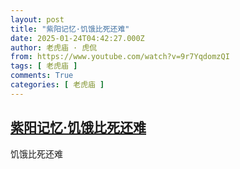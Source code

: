 ```yaml
---
layout: post
title: "紫阳记忆·饥饿比死还难"
date: 2025-01-24T04:42:27.000Z
author: 老虎庙 · 虎侃
from: https://www.youtube.com/watch?v=9r7YqdomzQI
tags: [ 老虎庙 ]
comments: True
categories: [ 老虎庙 ]
---
```

<!--1737693747000-->
[紫阳记忆·饥饿比死还难](https://www.youtube.com/watch?v=9r7YqdomzQI)
------

<div>
饥饿比死还难
</div>

